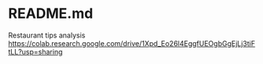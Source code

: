 # README.md
Restaurant tips analysis
https://colab.research.google.com/drive/1Xpd_Eo26l4EggfUEOgbGgEjLj3tiFtLL?usp=sharing
